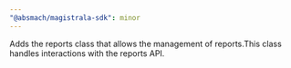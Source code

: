 ```yaml
---
"@absmach/magistrala-sdk": minor
---
```


Adds the reports class that allows the management of reports.This class handles interactions with the reports API.
